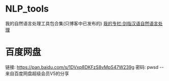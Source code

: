 # NLP_tools
我的自然语言处理工具包合集(只博客中已发布的)
[我的专栏:剑指汉语自然语言处理](https://blog.csdn.net/fontthrone/category_9269379.html)

# 百度网盘
链接: https://pan.baidu.com/s/1DVxp8DKFzS8vMpS47W239g  密码: pwsd
--来自百度网盘超级会员V5的分享
